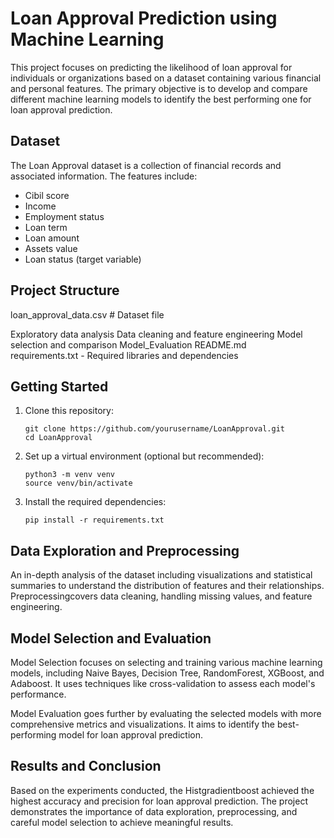 # Loan Approval Prediction using Machine Learning

This project focuses on predicting the likelihood of loan approval for individuals or organizations based on a dataset containing various financial and personal features. The primary objective is to develop and compare different machine learning models to identify the best performing one for loan approval prediction.

## Dataset

The Loan Approval dataset is a collection of financial records and associated information. The features include:
- Cibil score
- Income
- Employment status
- Loan term
- Loan amount
- Assets value
- Loan status (target variable)

## Project Structure
   loan_approval_data.csv       # Dataset file

   Exploratory data analysis
   Data cleaning and feature engineering
   Model selection and comparison
   Model_Evaluation
   README.md                        
   requirements.txt - Required libraries and dependencies

## Getting Started

1. Clone this repository:
   ```
   git clone https://github.com/yourusername/LoanApproval.git
   cd LoanApproval
   ```

2. Set up a virtual environment (optional but recommended):
   ```
   python3 -m venv venv
   source venv/bin/activate
   ```

3. Install the required dependencies:
   ```
   pip install -r requirements.txt
   ```

## Data Exploration and Preprocessing

An in-depth analysis of the dataset including visualizations and statistical summaries to understand the distribution of features and their relationships. Preprocessingcovers data cleaning, handling missing values, and feature engineering.

## Model Selection and Evaluation

Model Selection focuses on selecting and training various machine learning models, including Naive Bayes, Decision Tree, RandomForest, XGBoost, and Adaboost. It uses techniques like cross-validation to assess each model's performance.

Model Evaluation goes further by evaluating the selected models with more comprehensive metrics and visualizations. It aims to identify the best-performing model for loan approval prediction.

## Results and Conclusion

Based on the experiments conducted, the Histgradientboost achieved the highest accuracy and precision for loan approval prediction. The project demonstrates the importance of data exploration, preprocessing, and careful model selection to achieve meaningful results.